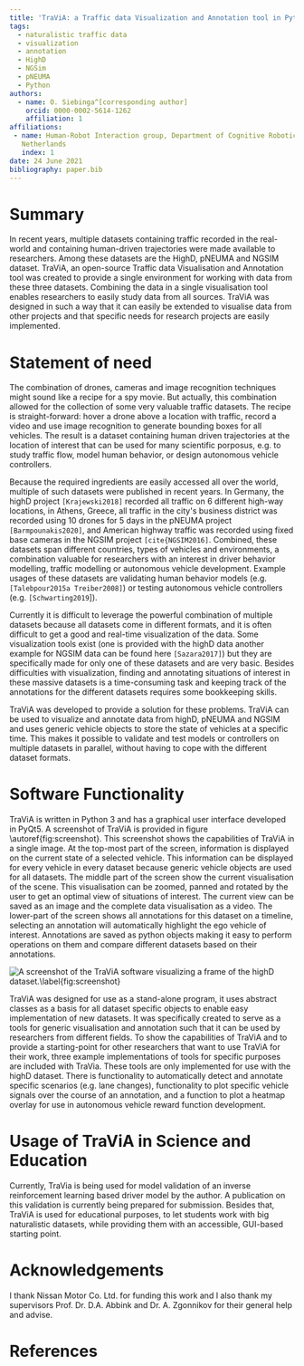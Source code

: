 ```yaml
--- 
title: 'TraViA: a Traffic data Visualization and Annotation tool in Python'
tags:
  - naturalistic traffic data
  - visualization
  - annotation
  - HighD
  - NGSim
  - pNEUMA
  - Python 
authors:
  - name: O. Siebinga^[corresponding author]
    orcid: 0000-0002-5614-1262 
    affiliation: 1 
affiliations:
 - name: Human-Robot Interaction group, Department of Cognitive Robotics, Faculty 3mE, Delft University of Technology, Mekelweg 2, 2628 CD Delft, the
   Netherlands
   index: 1 
date: 24 June 2021
bibliography: paper.bib
---
```


# Summary

In recent years, multiple datasets containing traffic recorded in the real-world and containing human-driven trajectories were made available to researchers.
Among these datasets are the HighD, pNEUMA and NGSIM dataset. TraViA, an open-source Traffic data Visualisation and Annotation tool
was created to provide a single environment for working with data from these three datasets. Combining the data in a single visualisation tool enables
researchers to easily study data from all sources. TraViA was designed in such a way that it can easily be extended to visualise data from other projects and
that specific needs for research projects are easily implemented.

# Statement of need

The combination of drones, cameras and image recognition techniques might sound like a recipe for a spy movie. But actually, this combination allowed for the
collection of some very valuable traffic datasets. The recipe is straight-forward: hover a drone above a location with traffic, record a video and use image
recognition to generate bounding boxes for all vehicles. The result is a dataset containing human driven trajectories at the location of interest that can be
used for many scientific porposus, e.g. to study traffic flow, model human behavior, or design autonomous vehicle controllers.

Because the required ingredients are easily accessed all over the world, multiple of such datasets were published in recent years. In Germany, the highD
project `[Krajewski2018]` recorded all traffic on 6 different high-way locations, in Athens, Greece, all traffic in the city's business district was recorded
using 10 drones for 5 days in the pNEUMA project `[Barmpounakis2020]`, and American highway traffic was recorded using fixed base cameras in the NGSIM
project `[cite{NGSIM2016]`. Combined, these datasets span different countries, types of vehicles and environments, a combination valuable for researchers with
an interest in driver behavior modelling, traffic modelling or autonomous vehicle development. Example usages of these datasets are validating human behavior
 models (e.g. `[Talebpour2015a Treiber2008]`) or testing autonomous vehicle controllers (e.g. `[Schwarting2019`]). 

Currently it is difficult to leverage the powerful combination of multiple datasets because all datasets come in different formats, and it is often
difficult to get a good and real-time visualization of the data. Some visualization tools exist (one is provided with the highD data another example for
NGSIM data can be found here `[Sazara2017]`) but they are specifically made for only one of these datasets and are very basic. Besides difficulties with
visualization, finding and annotating situations of interest in these massive datasets is a time-consuming task and keeping track of the annotations for the
different datasets requires some bookkeeping skills.

TraViA was developed to provide a solution for these problems. TraViA can be used to visualize and annotate data from highD, pNEUMA and NGSIM and uses
generic vehicle objects to store the state of vehicles at a specific time. This makes it possible to validate and test models or controllers on multiple 
datasets in parallel, without having to cope with the different dataset formats.

# Software Functionality 

TraViA is written in Python 3 and has a graphical user interface developed in PyQt5. A screenshot of TraViA is provided
in figure \autoref{fig:screenshot}. This screenshot shows the capabilities of TraViA in a single image. At the top-most part of the screen, information is
displayed on the current state of a selected vehicle. This information can be displayed for every vehicle in every dataset because generic vehicle objects are 
used for all datasets. The middle part of the screen show the current visualisation of the scene. This visualisation can be zoomed, panned and rotated by the 
user to get an optimal view of situations of interest. The current view can be saved as an image and the complete data visualisation as a video. The lower-part 
of the screen shows all annotations for this dataset on a timeline, selecting an annotation will automatically highlight the ego vehicle of interest. 
Annotations are saved as python objects making it easy to perform operations on them and compare different datasets based on their annotations.

![A screenshot of the TraViA software visualizing a frame of the highD
dataset.\label{fig:screenshot}](images/screenshot.png)

TraViA was designed for use as a stand-alone program, it uses abstract classes as a basis for all dataset specific objects to enable easy implementation of 
new datasets. It was specifically created to serve as a tools for generic visualisation and annotation such that it can be used by researchers from different 
fields. To show the capabilities of TraViA and to provide a starting-point for other researchers that want to use TraViA for their work, three example 
implementations of tools for specific purposes are included with TraVia. These tools are only implemented for use with the highD dataset. There is 
functionality to automatically detect and annotate specific scenarios (e.g. lane changes), functionality to plot specific vehicle signals over the course of an 
annotation, and a function to plot a heatmap overlay for use in autonomous vehicle reward function development.

# Usage of TraViA in Science and Education
Currently, TraVia is being used for model validation of an inverse reinforcement learning based driver model by the author. A publication on this validation 
is currently being prepared for submission. Besides that, TraViA is used for educational purposes, to let students work with big naturalistic datasets, while 
providing them with an accessible, GUI-based starting point.

# Acknowledgements

I thank Nissan Motor Co. Ltd. for funding this work and I also thank my supervisors Prof. Dr. D.A. Abbink and
 Dr. A. Zgonnikov for their general help and advise.

# References